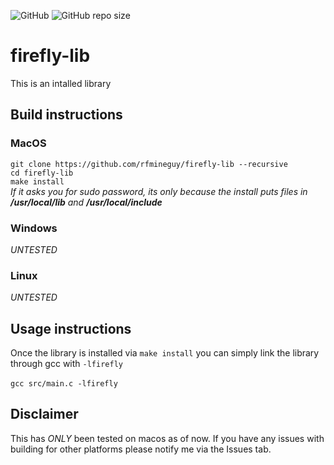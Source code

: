 ![GitHub](https://img.shields.io/github/license/rfmineguy/firefly-lib)
![GitHub repo size](https://img.shields.io/github/repo-size/rfmineguy/firefly-lib)

# firefly-lib
This is an intalled library

## Build instructions
### MacOS
`git clone https://github.com/rfmineguy/firefly-lib --recursive`<br>
`cd firefly-lib`<br>
`make install`<br>
*If it asks you for sudo password, its only because the install puts files in **/usr/local/lib** and **/usr/local/include***

### Windows
*UNTESTED*<br>

### Linux
*UNTESTED*<br>

## Usage instructions
Once the library is installed via `make install` you can simply link the library through gcc with `-lfirefly` <br><br>
`gcc src/main.c -lfirefly`

## Disclaimer
This has *ONLY* been tested on macos as of now. If you have any issues with building for other platforms please notify me via the Issues tab.
